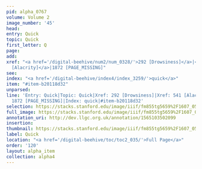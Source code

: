 ```yaml
---
pid: alpha_0767
volume: Volume 2
image_number: '45'
head: 
entry: Quick
topic: Quick
first_letter: Q
page: 
add: 
xref: "<a href='/digital-beehive/num2/num_0328/'>292 [Drowsiness]</a>|<a href='/digital-beehive/toc/toc2_127/'>541
  [Alacrity]</a>|1872 [PAGE_MISSING]"
see: 
index: "<a href='/digital-beehive/index4/index_3259/'>quick</a>"
item: "#item-b20118d32"
unparsed: 
line: 'Entry: Quick|Topic: Quick|Xref: 292 [Drowsiness]|Xref: 541 [Alacrity]|Xref:
  1872 [PAGE_MISSING]|Index: quick|#item-b20118d32'
selection: https://stacks.stanford.edu/image/iiif/fm855tg5659%2F1607_0512/367,2363,2971,243/full/0/default.jpg
full_image: https://stacks.stanford.edu/image/iiif/fm855tg5659%2F1607_0512/full/full/0/default.jpg
annotation_uri: http://dev.llgc.org.uk/annotation/1565103502099
insertion: 
thumbnail: https://stacks.stanford.edu/image/iiif/fm855tg5659%2F1607_0512/367,2363,600,180/250,/0/default.jpg
label: Quick
location: "<a href='/digital-beehive/toc/toc2_035/'>Full Page</a>"
order: '120'
layout: alpha_item
collection: alpha4
---
```

